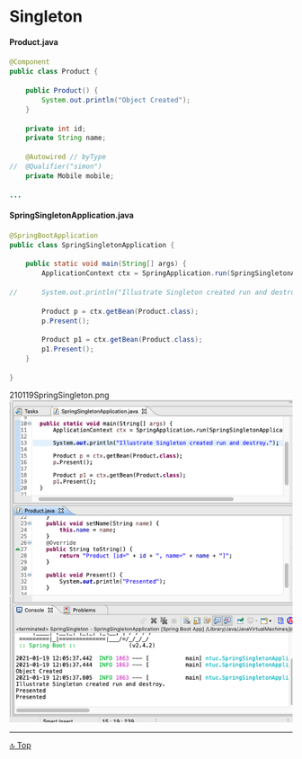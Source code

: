 Singleton
===
[top]: topOfThePage

#### Product.java
``` java
@Component
public class Product {
	
	public Product() {
		System.out.println("Object Created");
	}
	
	private int id;
	private String name;
	
	@Autowired // byType
//	@Qualifier("simon")
	private Mobile mobile;
  
...
```

#### SpringSingletonApplication.java
``` java
@SpringBootApplication
public class SpringSingletonApplication {

	public static void main(String[] args) {
		ApplicationContext ctx = SpringApplication.run(SpringSingletonApplication.class, args);
		
//		System.out.println("Illustrate Singleton created run and destroy.");
		
		Product p = ctx.getBean(Product.class);
		p.Present();
		
		Product p1 = ctx.getBean(Product.class);
		p1.Present();
	}

}
```

210119SpringSingleton.png <img src="210119SpringSingleton.png">

---
[:top: Top](#top)
